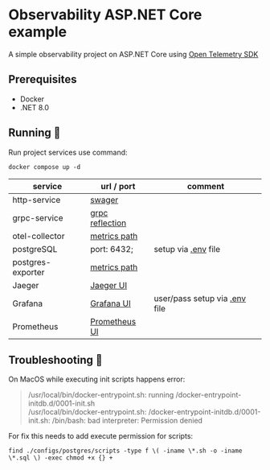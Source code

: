 # Observability ASP.NET Core example

A simple observability project on ASP.NET Core using [Open Telemetry SDK](https://opentelemetry.io/)

## Prerequisites

- Docker
- .NET 8.0

## Running 🚀

Run project services use command:

```shell
docker compose up -d
```

| service           | url / port                                    | comment                                  | 
|-------------------|-----------------------------------------------|------------------------------------------| 
| http-service      | [swager](http://localhost:8081/swagger)       |                                          | 
| grpc-service      | [grpc reflection](http://localhost:8092)      |                                          |  
| otel-collector    | [metrics path](http://localhost:8889/metrics) |                                          |  
| postgreSQL        | port: 6432;                                   | setup via [.env](.//.env) file           |   
| postgres-exporter | [metrics path](http://localhost:9187/metrics) |                                          |     
| Jaeger            | [Jaeger UI](http://localhost:16686/)          |                                          |      
| Grafana           | [Grafana UI](http://localhost:3000/)          | user/pass setup via [.env](.//.env) file |       
| Prometheus        | [Prometheus UI](http://localhost:9090/)       |                                          |        


## Troubleshooting 🧐

On MacOS while executing init scripts happens error:

> /usr/local/bin/docker-entrypoint.sh: running /docker-entrypoint-initdb.d/0001-init.sh\
> /usr/local/bin/docker-entrypoint.sh: /docker-entrypoint-initdb.d/0001-init.sh: /bin/bash: bad interpreter: Permission
> denied

For fix this needs to add execute permission for scripts:

```shell
find ./configs/postgres/scripts -type f \( -iname \*.sh -o -iname \*.sql \) -exec chmod +x {} +
```
